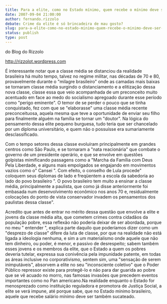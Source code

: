 ```yaml
---
title: Para a elite, como no Estado mínimo, quem recebe o mínimo deve ser sucateado
date: 2007-09-04 21:00:00
author: fernando.rizzolo
debate: Crime da elite é só brincadeira de mau gosto?
slug: para-a-elite-como-no-estado-minimo-quem-recebe-o-minimo-deve-ser-sucateado
status: publish 
type: post
---
```


do Blog do Rizzolo  

http://rizzolot.wordpress.com  

É interessante notar que a classe média se distanciou da realidade brasileira há muito tempo, talvez no regime militar, nas décadas de 70 e 80, provavelmente durante o "milagre brasileiro" onde as camadas mais baixas se tornaram classe média surgindo o distanciamento e a elitização dessa nova classe, classe essa que veio acompanhada de um preconceito muito acentuado em face ao medo do socialismo apregoado durante esse período como "perigo eminente". O temor de se perder o pouco que se tinha conquistado, fez com que se "elaborasse" uma classe média recente preconceituosa, aquela mesma que teve a oportunidade de enviar seu filho para finalmente alguém na família se tornar um "doutor". Na lógica do pensamento dessa elite pequeno burguesa, tudo teria que ser chancelado por um diploma universitário, e quem não o possuísse era sumariamente desclassificado.   

Com o tempo setores dessa classe evoluíram principalmente em grandes centros como São Paulo, e se tornaram a "nata reacionária" que combate o governo de um presidente operário, e que se envolve em questões golpistas mimificando passagens como a "Marcha da Família com Deus Pela Liberdade, e alguns mais empolgados se engajando em movimentos vazios como o" Cansei ". Com efeito, o conselho de Lula procede" coloquem seus diplomas de lado e freqüentem a escola da sabedoria ao lado do povo brasileiro ". O povo brasileiro tem muito a ensinar a classe média, principalmente a paulista, que como já disse anteriormente foi embasada num desenvolvimento econômico nos anos 70 e, residualmente colocações do ponto de vista conservador invadem os pensamentos dos paulistas dessa classe".  

 Acredito que antes de entrar no mérito dessa questão que envolve a elite e jovens da classe média alta, que cometem crimes contra cidadãos da população pobre, essa reflexão não poderia deixar de ser abordada, porque no meu " entender ", explica parte daquilo que poderíamos dizer como um "desprezo de classe" difere da luta de classe, por que na realidade não está ligada a ideologia nenhuma, e sim a um materialismo onde aquele que não tem dinheiro, ou poder, é menor, e passivo de desrespeito; sabem também esses jovens e os membros da elite, que o Estado a quem os pobres deveria tutelar, expressa sua conivência pela impunidade patente, em todas as áreas inclusive no corporativismo, sentem sim, uma "sensação de serem inimputáveis", absorvem a elite no seu "inconsciente coletivo" que o Poder Público repressor existe para protegê-lo e não para dar guarida ao pobre que se vê acuado no morro, nas famosas invasões que precedem eventos importantes como no Pan americano.Na realidade enquanto o Estado for menosprezado como instituição reguladora e promotora de Justiça Social, a elite se verá impune, até porque sabe, que no Estado mínimo brasileiro, aquele que recebe salário mínimo deve ser também sucateado.  

  

  

